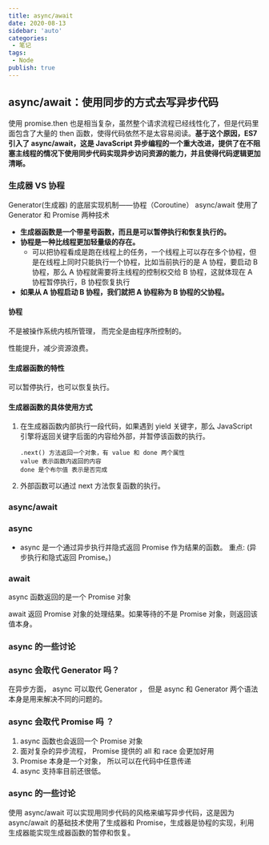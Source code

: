 ```yaml
---
title: async/await
date: 2020-08-13
sidebar: 'auto'
categories:
 - 笔记
tags:
 - Node
publish: true
---
```

##  async/await：使用同步的方式去写异步代码
使用 promise.then 也是相当复杂，虽然整个请求流程已经线性化了，但是代码里面包含了大量的 then 函数，使得代码依然不是太容易阅读。**基于这个原因，ES7 引入了 async/await，这是 JavaScript 异步编程的一个重大改进，提供了在不阻塞主线程的情况下使用同步代码实现异步访问资源的能力，并且使得代码逻辑更加清晰。**

### 生成器 VS 协程

Generator(生成器) 的底层实现机制——协程（Coroutine）
async/await 使用了 Generator 和 Promise 两种技术

- **生成器函数是一个带星号函数，而且是可以暂停执行和恢复执行的。**
- **协程是一种比线程更加轻量级的存在。**
  - 可以把协程看成是跑在线程上的任务，一个线程上可以存在多个协程，但是在线程上同时只能执行一个协程，比如当前执行的是 A 协程，要启动 B 协程，那么 A 协程就需要将主线程的控制权交给 B 协程，这就体现在 A 协程暂停执行，B 协程恢复执行
- **如果从 A 协程启动 B 协程，我们就把 A 协程称为 B 协程的父协程。**

#### 协程

不是被操作系统内核所管理， 而完全是由程序所控制的。

性能提升，减少资源浪费。

#### 生成器函数的特性

可以暂停执行，也可以恢复执行。

#### 生成器函数的具体使用方式

1. 在生成器函数内部执行一段代码，如果遇到 yield 关键字，那么 JavaScript 引擎将返回关键字后面的内容给外部，并暂停该函数的执行。

   ```
   .next() 方法返回一个对象，有 value 和 done 两个属性
   value 表示函数内返回的内容
   done 是个布尔值 表示是否完成
   ```

2. 外部函数可以通过 next 方法恢复函数的执行。

### async/await

### async
- async 是一个通过异步执行并隐式返回 Promise 作为结果的函数。
重点: (异步执行和隐式返回 Promise。)

### await
async 函数返回的是一个 Promise 对象

await 返回 Promise 对象的处理结果。如果等待的不是 Promise 对象，则返回该值本身。

### async 的一些讨论

### async 会取代 Generator 吗？

在异步方面， async 可以取代 Generator  ， 但是 async 和 Generator  两个语法本身是用来解决不同的问题的。

### async 会取代 Promise 吗 ？

1. async 函数也会返回一个 Promise 对象
2. 面对复杂的异步流程， Promise 提供的 all 和 race 会更加好用
3. Promise 本身是一个对象， 所以可以在代码中任意传递
4. async 支持率目前还很低。

### async 的一些讨论

使用 async/await 可以实现用同步代码的风格来编写异步代码，这是因为 async/await 的基础技术使用了生成器和 Promise，生成器是协程的实现，利用生成器能实现生成器函数的暂停和恢复。
